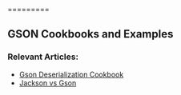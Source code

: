 =========

## GSON Cookbooks and Examples


### Relevant Articles: 
- [Gson Deserialization Cookbook](http://www.baeldung.com/gson-deserialization-guide)
- [Jackson vs Gson](http://www.baeldung.com/jackson-vs-gson)
